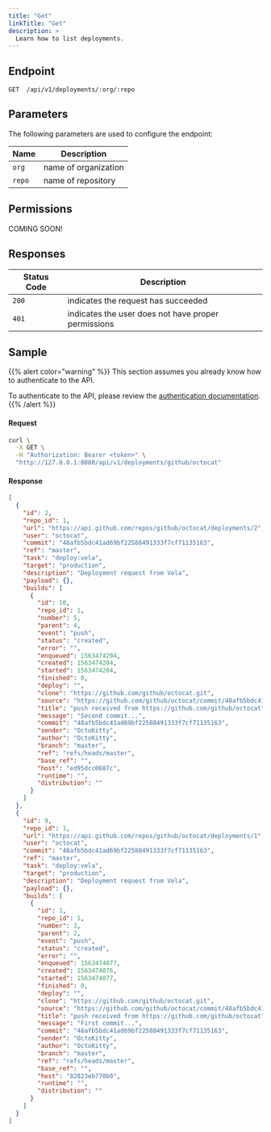 ```yaml
---
title: "Get"
linkTitle: "Get"
description: >
  Learn how to list deployments.
---
```


## Endpoint

```
GET  /api/v1/deployments/:org/:repo
```

## Parameters

The following parameters are used to configure the endpoint:

| Name   | Description          |
| ------ | -------------------- |
| `org`  | name of organization |
| `repo` | name of repository   |

## Permissions

COMING SOON!

## Responses

| Status Code | Description                                         |
| ----------- | --------------------------------------------------- |
| `200`       | indicates the request has succeeded                 |
| `401`       | indicates the user does not have proper permissions |

## Sample

{{% alert color="warning" %}}
This section assumes you already know how to authenticate to the API.

To authenticate to the API, please review the [authentication documentation](/docs/reference/api/authentication/).
{{% /alert %}}

#### Request

```sh
curl \
  -X GET \
  -H "Authorization: Bearer <token>" \
  "http://127.0.0.1:8080/api/v1/deployments/github/octocat"
```

#### Response

```json
[
  {
    "id": 2,
    "repo_id": 1,
    "url": "https://api.github.com/repos/github/octocat/deployments/2",
    "user": "octocat",
    "commit": "48afb5bdc41ad69bf22588491333f7cf71135163",
    "ref": "master",
    "task": "deploy:vela",
    "target": "production",
    "description": "Deployment request from Vela",
    "payload": {},
    "builds": [
      {
        "id": 10,
        "repo_id": 1,
        "number": 5,
        "parent": 4,
        "event": "push",
        "status": "created",
        "error": "",
        "enqueued": 1563474204,
        "created": 1563474204,
        "started": 1563474204,
        "finished": 0,
        "deploy": "",
        "clone": "https://github.com/github/octocat.git",
        "source": "https://github.com/github/octocat/commit/48afb5bdc41ad69bf22588491333f7cf71135163",
        "title": "push received from https://github.com/github/octocat",
        "message": "Second commit...",
        "commit": "48afb5bdc41ad69bf22588491333f7cf71135163",
        "sender": "OctoKitty",
        "author": "OctoKitty",
        "branch": "master",
        "ref": "refs/heads/master",
        "base_ref": "",
        "host": "ed95dcc0687c",
        "runtime": "",
        "distribution": ""
      }
    ]
  },
  {
    "id": 9,
    "repo_id": 1,
    "url": "https://api.github.com/repos/github/octocat/deployments/1",
    "user": "octocat",
    "commit": "48afb5bdc41ad69bf22588491333f7cf71135163",
    "ref": "master",
    "task": "deploy:vela",
    "target": "production",
    "description": "Deployment request from Vela",
    "payload": {},
    "builds": [
      {
        "id": 1,
        "repo_id": 1,
        "number": 3,
        "parent": 2,
        "event": "push",
        "status": "created",
        "error": "",
        "enqueued": 1563474077,
        "created": 1563474076,
        "started": 1563474077,
        "finished": 0,
        "deploy": "",
        "clone": "https://github.com/github/octocat.git",
        "source": "https://github.com/github/octocat/commit/48afb5bdc41ad69bf22588491333f7cf71135163",
        "title": "push received from https://github.com/github/octocat",
        "message": "First commit...",
        "commit": "48afb5bdc41ad69bf22588491333f7cf71135163",
        "sender": "OctoKitty",
        "author": "OctoKitty",
        "branch": "master",
        "ref": "refs/heads/master",
        "base_ref": "",
        "host": "82823eb770b0",
        "runtime": "",
        "distribution": ""
      }
    ]
  }
]
```
